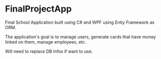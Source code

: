 # FinalProjectApp

Final School Application built using C# and WPF using Entiy Framework as ORM. 

The application's goal is to manage users, generate cards that have money linked on them, manage employees, etc. 

Will need to replace DB Infos if want to use. 
